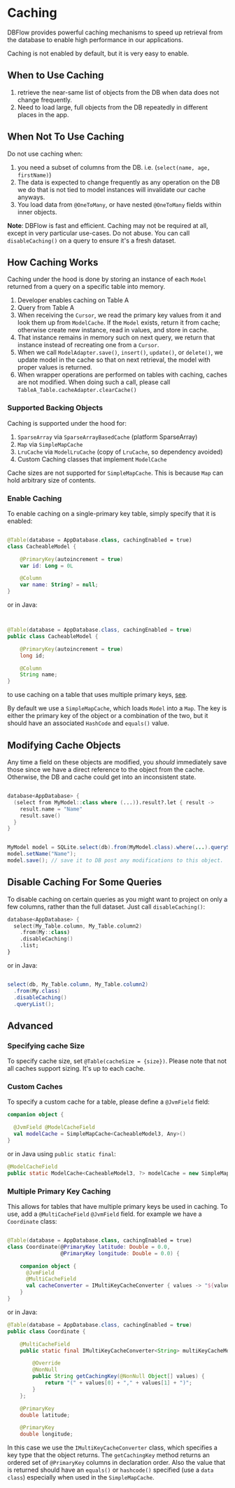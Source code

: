 # Caching

DBFlow provides powerful caching mechanisms to speed up retrieval from the database
to enable high performance in our applications.

Caching is not enabled by default, but it is very easy to enable.

## When to Use Caching

1. retrieve the near-same list of objects from the DB when data does not change frequently.
2. Need to load large, full objects from the DB repeatedly in different places in the app.

## When Not To Use Caching

Do not use caching when:
1. you need a subset of columns from the DB. i.e. (`select(name, age, firstName)`)
2. The data is expected to change frequently as any operation on the DB we do that is not tied to model instances will invalidate our cache anyways.
3. You load data from `@OneToMany`, or have nested `@OneToMany` fields within inner objects.

**Note**: DBFlow is fast and efficient. Caching may not be required at all, except in very particular use-cases. Do not abuse. You can call `disableCaching()` on a query to ensure it's a fresh dataset.

## How Caching Works

Caching under the hood is done by storing an instance of each `Model` returned from a query on a specific table into memory.
  1. Developer enables caching on Table A
  2. Query from Table A
  3. When receiving the `Cursor`, we read the primary key values from it and look them up from `ModelCache`. If the `Model` exists, return it from cache; otherwise create new instance, read in values, and store in cache.
  4. That instance remains in memory such on next query, we return that instance instead of recreating one from a `Cursor`.
  5. When we call `ModelAdapter.save()`, `insert()`, `update()`, or `delete()`, we update model in the cache so that on next retrieval, the model with proper values is returned.
  6. When wrapper operations are performed on tables with caching, caches are not modified. When doing such a call, please call `TableA_Table.cacheAdapter.clearCache()`

### Supported Backing Objects

Caching is supported under the hood for:
  1. `SparseArray` via `SparseArrayBasedCache` (platform SparseArray)
  2. `Map` via `SimpleMapCache`
  3. `LruCache` via `ModelLruCache` (copy of `LruCache`, so dependency avoided)
  4. Custom Caching classes that implement `ModelCache`

Cache sizes are not supported for `SimpleMapCache`. This is because `Map` can hold
arbitrary size of contents.

### Enable Caching

To enable caching on a single-primary key table, simply specify that it is enabled:


```kotlin

@Table(database = AppDatabase.class, cachingEnabled = true)
class CacheableModel {

    @PrimaryKey(autoincrement = true)
    var id: Long = 0L

    @Column
    var name: String? = null;
}

```

or in Java:

```java


@Table(database = AppDatabase.class, cachingEnabled = true)
public class CacheableModel {

    @PrimaryKey(autoincrement = true)
    long id;

    @Column
    String name;
}

```

to use caching on a table that uses multiple primary keys, [see](Caching.md#multiple-primary-key-caching).

By default we use a `SimpleMapCache`, which loads `Model` into a `Map`. The key is
either the primary key of the object or a combination of the two, but it should have
an associated `HashCode` and `equals()` value.

## Modifying Cache Objects

Any time a field on these objects are modified, you _should_ immediately save those
since we have a direct reference to the object from the cache. Otherwise, the DB
and cache could get into an inconsistent state.

```kotlin

database<AppDatabase> {
  (select from MyModel::class where (...)).result?.let { result ->
    result.name = "Name"
    result.save()
  }
}

```

```java

MyModel model = SQLite.select(db).from(MyModel.class).where(...).querySingle();
model.setName("Name");
model.save(); // save it to DB post any modifications to this object.

```

## Disable Caching For Some Queries

To disable caching on certain queries as you might want to project on only a few columns,
rather than the full dataset. Just call `disableCaching()`:

```kotlin
database<AppDatabase> {
  select(My_Table.column, My_Table.column2)
    .from(My::class)
    .disableCaching()
    .list;
}
```

or in Java:

```java

select(db, My_Table.column, My_Table.column2)
  .from(My.class)
  .disableCaching()
  .queryList();

```

## Advanced

### Specifying cache Size

To specify cache size, set `@Table(cacheSize = {size})`. Please note that not all
caches support sizing. It's up to each cache.  

### Custom Caches

To specify a custom cache for a table, please define a `@JvmField` field:

```kotlin
companion object {

  @JvmField @ModelCacheField
  val modelCache = SimpleMapCache<CacheableModel3, Any>()
}
```
or in Java using `public static final`:

```java
@ModelCacheField
public static ModelCache<CacheableModel3, ?> modelCache = new SimpleMapCache<>(); // replace with any cache you want.
```

### Multiple Primary Key Caching

This allows for tables that have multiple primary keys be used in caching. To use,
add a `@MultiCacheField` `@JvmField` field.
for example we have a `Coordinate` class:

```kotlin

@Table(database = AppDatabase.class, cachingEnabled = true)
class Coordinate(@PrimaryKey latitude: Double = 0.0,
                 @PrimaryKey longitude: Double = 0.0) {

    companion object {
      @JvmField
      @MultiCacheField
      val cacheConverter = IMultiKeyCacheConverter { values -> "${values[0]},${values[1]}" }
    }
}

```
or in Java:

```java
@Table(database = AppDatabase.class, cachingEnabled = true)
public class Coordinate {

    @MultiCacheField
    public static final IMultiKeyCacheConverter<String> multiKeyCacheModel = new IMultiKeyCacheConverter<String>() {

        @Override
        @NonNull
        public String getCachingKey(@NonNull Object[] values) {
            return "(" + values[0] + "," + values[1] + ")";
        }
    };

    @PrimaryKey
    double latitude;

    @PrimaryKey
    double longitude;
```

In this case we use the `IMultiKeyCacheConverter` class, which specifies a key type
that the object returns. The `getCachingKey` method returns an ordered set of `@PrimaryKey`
columns in declaration order. Also the value that is returned should have an `equals()` or `hashcode()` specified (use a `data class`)
especially when used in the `SimpleMapCache`.

